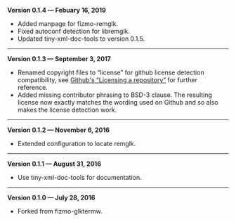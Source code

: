 


   **Version 0.1.4 — Febuary 16, 2019**

 - Added manpage for fizmo-remglk.
 - Fixed autoconf detection for libremglk.
 - Updated tiny-xml-doc-tools to version 0.1.5.

---


   **Version 0.1.3 — September 3, 2017**

 - Renamed copyright files to “license” for github license detection compatibility, see [Github's “Licensing a repository”](https://help.github.com/articles/licensing-a-repository/) for further reference.
 - Added missing contributor phrasing to BSD-3 clause. The resulting license now exactly matches the wording used on Github and so also makes the license detection work.

---


   **Version 0.1.2 — November 6, 2016**

 - Extended configuration to locate remglk.

---


   **Version 0.1.1 — August 31, 2016**

 - Use tiny-xml-doc-tools for documentation.

---


   **Version 0.1.0 — July 28, 2016**

 - Forked from fizmo-glktermw.


